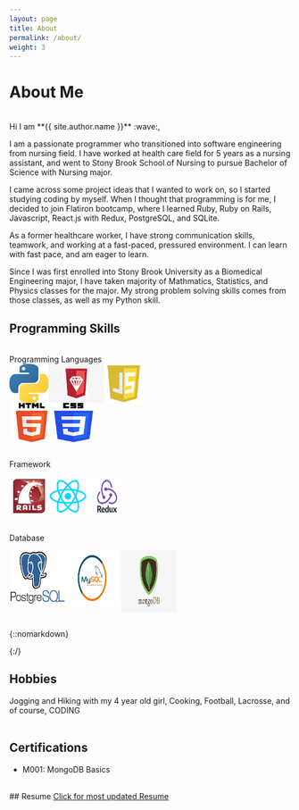 ```yaml
---
layout: page
title: About
permalink: /about/
weight: 3
---
```


# **About Me**
<br>
Hi I am **{{ site.author.name }}** :wave:,
<br>

I am a passionate programmer who transitioned into software engineering from nursing field. I have worked at health care field for 5 years as a nursing assistant, and went to Stony Brook School of Nursing to pursue Bachelor of Science with Nursing major. 

I came across some project ideas that I wanted to work on, so I started studying coding by myself. When I thought that programming is for me, I decided to join Flatiron bootcamp, where I learned Ruby, Ruby on Rails, Javascript, React.js with Redux, PostgreSQL, and SQLite.

As a former healthcare worker, I have strong communication skills, teamwork, and working at a fast-paced, pressured environment. I can learn with fast pace, and am eager to learn.

Since I was first enrolled into Stony Brook University as a Biomedical Engineering major, I have taken majority of Mathmatics, Statistics, and Physics classes for the major. My strong problem solving skills comes from those classes, as well as my Python skill.


## Programming Skills
<br>
Programming Languages
<div style="display:flex">
<img src="../images/python.jpeg" alt="Python" width="70px" height="70px"/>
<img src="../images/ruby.jpg" alt="ruby" width="100px" height="70px" />
<img src="../images/javascript.jpeg" alt="Javascript" width="70px" height="70px"/>
</div>

<div style="display:flex">
<img src="../images/html.png" alt="HTML" width="80px" height="70px"/>
<img src="../images/css.png" alt="CSS" width="70px" height="70px"/>
</div>
<br>

Framework
<div style="display:flex">
<img src="../images/rails.jpeg" alt="Ruby on Rails" width="70px" height="70px"/>
<img src="../images/react.png" alt="React" width="70px" height="70px"/>
<img src="../images/redux.png" alt="Redux" width="70px" height="70px"/>
</div>
<br/>

Database
<div style="display:flex">
<img src="../images/postgreSQL.png" alt="PostgreSQL" width="100px" height="100px"/>
<img src="../images/mysql.png" alt="MySQL" width="100px" height="100px"/>
<img src="../images/mongodb.jpeg" alt="MongoDB" width="100px" height="110px"/>
</div>
<br/>



{::nomarkdown}

{:/}



<!-- <div class="row">
{% include about/skills.html title="Programming Skills" source=site.data.programming-skills %}
{% include about/skills.html title="Other Skills" source=site.data.other-skills %}
</div> -->

## Hobbies
Jogging and Hiking with my 4 year old girl, Cooking, Football, Lacrosse, and of course, CODING  
<br/>

## Certifications
- M001: MongoDB Basics

<br/>
## Resume
<!-- ![](../images/Resume.png) -->
<a href="https://drive.google.com/file/d/1QGfLAaisMwlI3u1FHXTYs9ian_ucPHnj/view?usp=sharing" target="_blank">Click for most updated Resume</a>

